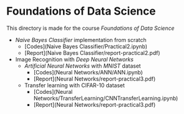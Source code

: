 # Foundations of Data Science

This directory is made for the course *Foundations of Data Science*

* *Naive Bayes Classifier* implementation from scratch
  * [Codes](Naive Bayes Classifier/Practical2.ipynb)
  * [Report](Naive Bayes Classifier/report-practical2.pdf)
* Image Recognition with *Deep Neural Networks*
  * *Artificial Neural Networks* with *MNIST* dataset
    * [Codes](Neural Networks/ANN/ANN.ipynb)
    * [Report](Neural Networks/report-practical3.pdf)
  * Transfer learning with CIFAR-10 dataset
    * [Codes](Neural Networks/TransferLearning/CNNTransferLearning.ipynb)
    * [Report](Neural Networks/report-practical3.pdf)

